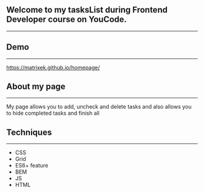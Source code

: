 ## Welcome to my tasksList during Frontend Developer course on YouCode. 
---
## Demo
---
https://matrixek.github.io/homepage/



## About my page
---
My  page allows you to add, uncheck and delete tasks and also allows you to hide completed tasks and finish all
## Techniques
---
- CSS
- Grid
- ES6+ feature
- BEM
- JS
- HTML
